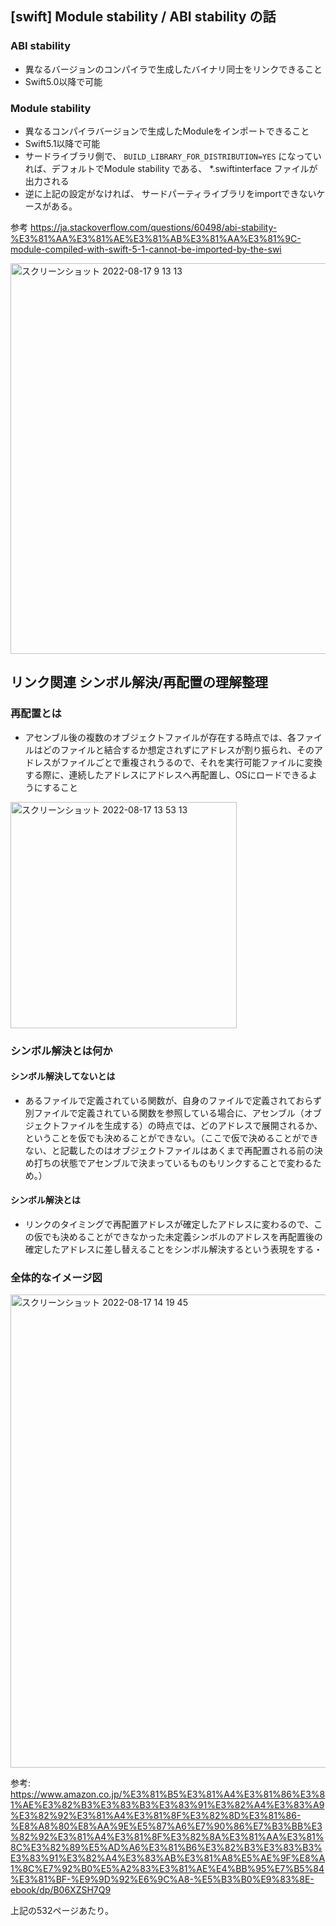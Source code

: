 ## [swift] Module stability / ABI stability の話

### ABI stability

- 異なるバージョンのコンパイラで生成したバイナリ同士をリンクできること
- Swift5.0以降で可能

### Module stability 

- 異なるコンパイラバージョンで生成したModuleをインポートできること
- Swift5.1以降で可能
- サードライブラリ側で、 `BUILD_LIBRARY_FOR_DISTRIBUTION=YES` になっていれば、デフォルトでModule stability である、 *.swiftinterface ファイルが出力される
- 逆に上記の設定がなければ、 サードパーティライブラリをimportできないケースがある。

参考 https://ja.stackoverflow.com/questions/60498/abi-stability-%E3%81%AA%E3%81%AE%E3%81%AB%E3%81%AA%E3%81%9C-module-compiled-with-swift-5-1-cannot-be-imported-by-the-swi

<img width="625" alt="スクリーンショット 2022-08-17 9 13 13" src="https://user-images.githubusercontent.com/16571394/185006393-3b66782d-6b9a-4e77-8457-418a062c8f8a.png">

## リンク関連 シンボル解決/再配置の理解整理

### 再配置とは

- アセンブル後の複数のオブジェクトファイルが存在する時点では、各ファイルはどのファイルと結合するか想定されずにアドレスが割り振られ、そのアドレスがファイルごとで重複されうるので、それを実行可能ファイルに変換する際に、連続したアドレスにアドレスへ再配置し、OSにロードできるようにすること

<img width="362" alt="スクリーンショット 2022-08-17 13 53 13" src="https://user-images.githubusercontent.com/16571394/185037560-bb97d460-d797-49c5-8c3e-ab6dd6a7357a.png">

### シンボル解決とは何か

#### シンボル解決してないとは
- あるファイルで定義されている関数が、自身のファイルで定義されておらず別ファイルで定義されている関数を参照している場合に、アセンブル（オブジェクトファイルを生成する）の時点では、どのアドレスで展開されるか、ということを仮でも決めることができない。（ここで仮で決めることができない、と記載したのはオブジェクトファイルはあくまで再配置される前の決め打ちの状態でアセンブルで決まっているものもリンクすることで変わるため。）

#### シンボル解決とは 
- リンクのタイミングで再配置アドレスが確定したアドレスに変わるので、この仮でも決めることができなかった未定義シンボルのアドレスを再配置後の確定したアドレスに差し替えることをシンボル解決するという表現をする・

### 全体的なイメージ図

<img width="757" alt="スクリーンショット 2022-08-17 14 19 45" src="https://user-images.githubusercontent.com/16571394/185040642-4a3a1b5b-af56-4d27-b7c4-1d87b121a2eb.png">


参考: https://www.amazon.co.jp/%E3%81%B5%E3%81%A4%E3%81%86%E3%81%AE%E3%82%B3%E3%83%B3%E3%83%91%E3%82%A4%E3%83%A9%E3%82%92%E3%81%A4%E3%81%8F%E3%82%8D%E3%81%86-%E8%A8%80%E8%AA%9E%E5%87%A6%E7%90%86%E7%B3%BB%E3%82%92%E3%81%A4%E3%81%8F%E3%82%8A%E3%81%AA%E3%81%8C%E3%82%89%E5%AD%A6%E3%81%B6%E3%82%B3%E3%83%B3%E3%83%91%E3%82%A4%E3%83%AB%E3%81%A8%E5%AE%9F%E8%A1%8C%E7%92%B0%E5%A2%83%E3%81%AE%E4%BB%95%E7%B5%84%E3%81%BF-%E9%9D%92%E6%9C%A8-%E5%B3%B0%E9%83%8E-ebook/dp/B06XZSH7Q9

上記の532ページあたり。

